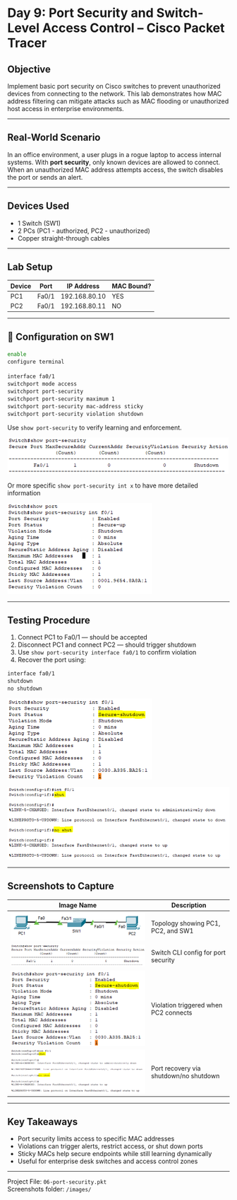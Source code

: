 # Day 9: Port Security and Switch-Level Access Control – Cisco Packet Tracer

##  Objective

Implement basic port security on Cisco switches to prevent unauthorized devices from connecting to the network. This lab demonstrates how MAC address filtering can mitigate attacks such as MAC flooding or unauthorized host access in enterprise environments.

---

##  Real-World Scenario

In an office environment, a user plugs in a rogue laptop to access internal systems. With **port security**, only known devices are allowed to connect. When an unauthorized MAC address attempts access, the switch disables the port or sends an alert.

---

##  Devices Used

- 1 Switch (SW1)
- 2 PCs (PC1 - authorized, PC2 - unauthorized)
- Copper straight-through cables

---

##  Lab Setup

| Device | Port      | IP Address      | MAC Bound? |
|--------|-----------|-----------------|------------|
| PC1    | Fa0/1     | 192.168.80.10   |  YES     |
| PC2    | Fa0/1     | 192.168.80.11   |  NO      |

---

## 🔧 Configuration on SW1

```bash
enable
configure terminal

interface fa0/1
switchport mode access
switchport port-security
switchport port-security maximum 1
switchport port-security mac-address sticky
switchport port-security violation shutdown
```

Use `show port-security` to verify learning and enforcement.

![portsecconfig](image/port-security-config.PNG)

Or more specific `show port-security int x` to have more detailed information

![portsecconfig](image/port-security-active.PNG)

---

##  Testing Procedure

1. Connect PC1 to Fa0/1 — should be accepted
2. Disconnect PC1 and connect PC2 — should trigger shutdown
3. Use `show port-security interface fa0/1` to confirm violation
4. Recover the port using:
```bash
interface fa0/1
shutdown
no shutdown
```

 ![unauthorized-violation](image/unauthorized-violation.PNG)  


 
 ![port-recovery](image/port-recovery.PNG)

---

##  Screenshots to Capture

| Image Name                       | Description                              |
|----------------------------------|------------------------------------------|
| ![topology](image/topology.PNG)       | Topology showing PC1, PC2, and SW1       |
| ![portsecconfig](image/port-security-config.PNG)         | Switch CLI config for port security      |
| ![unauthorized-violation](image/unauthorized-violation.PNG)  | Violation triggered when PC2 connects    |
| ![port-recovery](image/port-recovery.PNG)                | Port recovery via shutdown/no shutdown   |

---

##  Key Takeaways

- Port security limits access to specific MAC addresses
- Violations can trigger alerts, restrict access, or shut down ports
- Sticky MACs help secure endpoints while still learning dynamically
- Useful for enterprise desk switches and access control zones

---

 Project File: `06-port-security.pkt`  
 Screenshots folder: `/images/`
